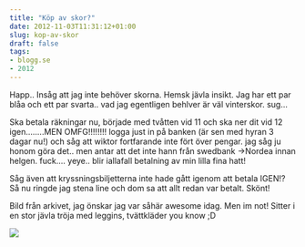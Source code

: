 ```yaml
---
title: "Köp av skor?"
date: 2012-11-03T11:31:12+01:00
slug: kop-av-skor
draft: false
tags:
- blogg.se
- 2012
---
```

Happ.. Insåg att jag inte behöver skorna. Hemsk jävla insikt. Jag har ett par blåa och ett par svarta.. vad jag egentligen behlver är väl vinterskor. sug...

Ska betala räkningar nu, började med tvåtten vid 11 och ska ner dit vid 12 igen........MEN OMFG!!!!!!!! logga just in på banken (är sen med hyran 3 dagar nu!) och såg att wiktor fortfarande inte fört över pengar. jag såg ju honom göra det.. men antar att det inte hann från swedbank ->Nordea innan helgen. fuck.... yeye.. blir iallafall betalning av min lilla fina hatt!

Såg även att kryssningsbiljetterna inte hade gått igenom att betala IGEN!? Så nu ringde jag stena line och dom sa att allt redan var betalt. Skönt!

Bild från arkivet, jag önskar jag var såhär awesome idag. Men im not! Sitter i en stor jävla tröja med leggins, tvättkläder you know ;D

![](/assets/images/blogg.se/wp_003038_203745852.jpg)